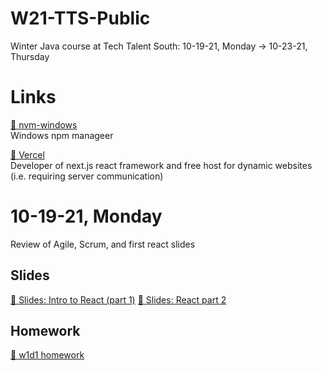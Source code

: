 # W21-TTS-Public

Winter Java course at Tech Talent South: 10-19-21, Monday -> 10-23-21, Thursday

# Links

[🔗 nvm-windows](https://github.com/coreybutler/nvm-windows)  
Windows npm manageer

[🔗 Vercel](https://vercel.com/)  
Developer of next.js react framework and free host for dynamic websites (i.e. requiring server communication)

# 10-19-21, Monday

Review of Agile, Scrum, and first react slides

## Slides

[🔗 Slides: Intro to React (part 1)](https://techtalentsouth.slides.com/techtalentsouth/react-intro-a1d4e2?token=hM1QfPFF)
[🔗 Slides: React part 2](https://techtalentsouth.slides.com/techtalentsouth/react-day-2?token=hpMxm89R)

## Homework

[🔗 w1d1 homework](https://jscomplete.com/learn/complete-intro-react)
